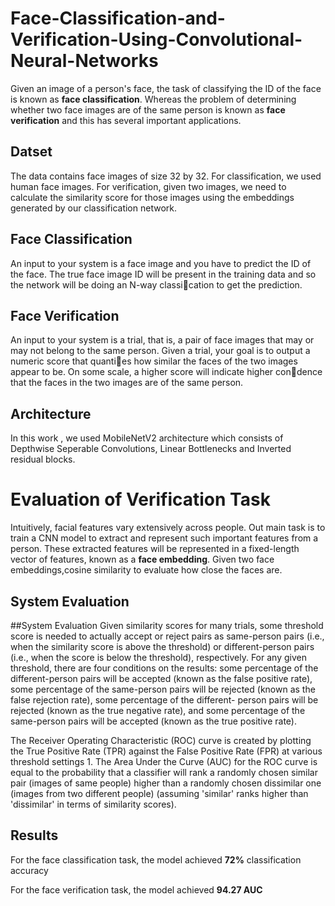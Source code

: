 # Face-Classification-and-Verification-Using-Convolutional-Neural-Networks

Given an image of a person's face, the task of classifying the ID of the face is known as **face classification**.
Whereas the problem of determining whether two face images are of the same person is known as **face
verification** and this has several important applications.

## Datset 

The data contains face images of size 32 by 32. For classification, we used human face images. 
For verification, given two images, we need to calculate the similarity score
for those images using the embeddings generated by our classification network.

## Face Classification
An input to your system is a face image and you have to predict the ID of the face. The true face image
ID will be present in the training data and so the network will be doing an N-way classication to get the
prediction.

## Face Verification

An input to your system is a trial, that is, a pair of face images that may or may not belong to the same
person. Given a trial, your goal is to output a numeric score that quanties how similar the faces of the two
images appear to be. On some scale, a higher score will indicate higher condence that the faces in the two
images are of the same person.

## Architecture

In this work , we used MobileNetV2 architecture which consists of Depthwise Seperable Convolutions, 
Linear Bottlenecks and Inverted residual blocks. 

# Evaluation of Verification Task
Intuitively, facial features vary extensively across people. Out main task is to train a CNN model to extract
and represent such important features from a person. These extracted features will be represented in a
fixed-length vector of features, known as a **face embedding**. Given two face embeddings,cosine similarity to
evaluate how close the faces are.

## System Evaluation

##System Evaluation
Given similarity scores for many trials, some threshold score is needed to actually accept or reject pairs as same-person pairs
(i.e., when the similarity score is above the threshold) or different-person pairs (i.e., when the score is
below the threshold), respectively. For any given threshold, there are four conditions on the results: some
percentage of the different-person pairs will be accepted (known as the false positive rate), some percentage
of the same-person pairs will be rejected (known as the false rejection rate), some percentage of the different-
person pairs will be rejected (known as the true negative rate), and some percentage of the same-person pairs
will be accepted (known as the true positive rate).

The Receiver Operating Characteristic (ROC) curve is created by plotting the True Positive Rate (TPR)
against the False Positive Rate (FPR) at various threshold settings 1. The Area Under the Curve (AUC) for
the ROC curve is equal to the probability that a classifier will rank a randomly chosen similar pair (images
of same people) higher than a randomly chosen dissimilar one (images from two different people) (assuming
'similar' ranks higher than 'dissimilar' in terms of similarity scores).


## Results
For the face classification task, the model achieved **72%** classification accuracy


For the face verification task, the model achieved **94.27 AUC**
